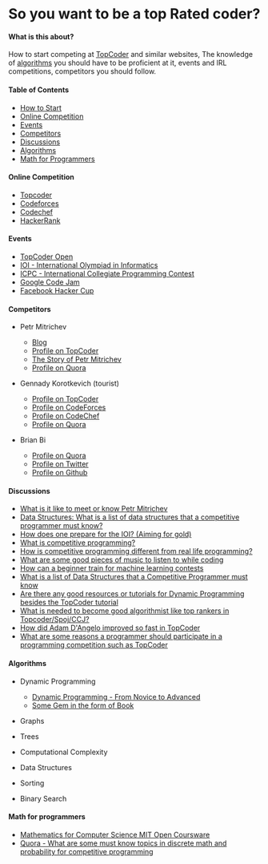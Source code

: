 # So you want to be a top Rated coder?

#### What is this about?
How to start competing at [TopCoder](https://www.topcoder.com) and similar websites,
The knowledge of [algorithms](https://www.topcoder.com/community/data-science/data-science-tutorials/the-importance-of-algorithms/) you should have to be proficient at it, events and
IRL competitions, competitors you should follow.

#### Table of Contents
- [How to Start](https://github.com/rajeevranjancom/competitive_programming)
- [Online Competition](https://github.com/rajeevranjancom/competitive_programming#online-competition)
- [Events](https://github.com/rajeevranjancom/competitive_programming#events)
- [Competitors](https://github.com/rajeevranjancom/competitive_programming#competitors)
- [Discussions](https://github.com/rajeevranjancom/competitive_programming#discussions)
- [Algorithms](https://github.com/rajeevranjancom/competitive_programming#algorithms)
- [Math for Programmers](https://github.com/rajeevranjancom/competitive_programming#math-for-programmers)

#### Online Competition
- [Topcoder](https://www.topcoder.com/)
- [Codeforces](http://codeforces.com/)
- [Codechef](https://www.codechef.com/)
- [HackerRank](https://www.hackerrank.com/)

#### Events
- [TopCoder Open](http://tco15.topcoder.com/)
- [IOI - International Olympiad in Informatics](http://www.ioinformatics.org/index.shtml)
- [ICPC - International Collegiate Programming Contest](https://icpc.baylor.edu/)
- [Google Code Jam](https://code.google.com/codejam)
- [Facebook Hacker Cup](https://www.facebook.com/hackercup/)

#### Competitors
- Petr Mitrichev
	- [Blog](http://petr-mitrichev.blogspot.com/)
	- [Profile on TopCoder](https://www.topcoder.com/members/Petr/)
	- [The Story of Petr Mitrichev](https://community.topcoder.com/tc?module=Static&d1=features&d2=070805)
	- [Profile on Quora](https://www.quora.com/topic/Petr-Mitrichev)

- Gennady Korotkevich (tourist)
	- [Profile on TopCoder](https://www.topcoder.com/members/tourist/)
	- [Profile on CodeForces](http://codeforces.com/profile/tourist)	
	- [Profile on CodeChef](https://www.codechef.com/users/gennady.korotkevich)
	- [Profile on Quora](https://www.quora.com/topic/Gennady-Korotkevich)

- Brian Bi
	- [Profile on Quora](https://www.quora.com/profile/Brian-Bi)
	- [Profile on Twitter](https://twitter.com/t3nsor)
	- [Profile on Github](https://github.com/t3nsor)

#### Discussions
- [What is it like to meet or know Petr Mitrichev](https://www.quora.com/What-it-is-like-to-meet-or-know-Petr-Mitrichev)
- [Data Structures: What is a list of data structures that a competitive programmer must know?](https://www.quora.com/Data-Structures/What-is-a-list-of-data-structures-that-a-competitive-programmer-must-know)
- [How does one prepare for the IOI? (Aiming for gold)](https://www.quora.com/How-does-one-prepare-for-the-IOI-Aiming-for-gold)
- [What is competitive programming?](https://www.quora.com/What-is-competitive-programming-2)
- [How is competitive programming different from real life programming?](https://www.quora.com/How-is-competitive-programming-different-from-real-life-programming)
- [What are some good pieces of music to listen to while coding](https://www.quora.com/What-are-some-good-pieces-of-music-to-listen-to-while-coding)
- [How can a beginner train for machine learning contests](https://www.quora.com/How-can-a-beginner-train-for-machine-learning-contests)
- [What is a list of Data Structures that a Competitive Programmer must know](https://www.quora.com/Data-Structures/What-is-a-list-of-data-structures-that-a-competitive-programmer-must-know)
- [Are there any good resources or tutorials for Dynamic Programming besides the TopCoder tutorial](https://www.quora.com/Are-there-any-good-resources-or-tutorials-for-dynamic-programming-besides-the-TopCoder-tutorial)
- [What is needed to become good algorithmist like top rankers in Topcoder/Spoj/CCJ?](https://www.quora.com/What-is-needed-to-become-good-algorithmist-like-top-rankers-in-Topcoder-Spoj-GCJ)
- [How did Adam D'Angelo improved so fast in TopCoder](https://www.quora.com/How-did-Adam-DAngelo-improve-so-fast-in-TopCoder)
- [What are some reasons a programmer should participate in a programming competition such as TopCoder](https://www.quora.com/What-are-some-reasons-a-programmer-should-participate-in-a-programming-competition-such-as-TopCoder)

#### Algorithms
- Dynamic Programming
	- [Dynamic Programming - From Novice to Advanced](https://www.topcoder.com/community/data-science/data-science-tutorials/dynamic-programming-from-novice-to-advanced/)
	- [Some Gem in the form of Book](https://github.com/rajeevranjancom/Programming_Book)

- Graphs
- Trees
- Computational Complexity
- Data Structures
- Sorting
- Binary Search

#### Math for programmers
- [Mathematics for Computer Science MIT Open Coursware](http://ocw.mit.edu/courses/electrical-engineering-and-computer-science/6-042j-mathematics-for-computer-science-fall-2010/)
- [Quora - What are some must know topics in discrete math and probability for competitive programming](https://www.quora.com/What-are-some-must-know-topics-in-discrete-math-and-probability-for-competitive-programming)
